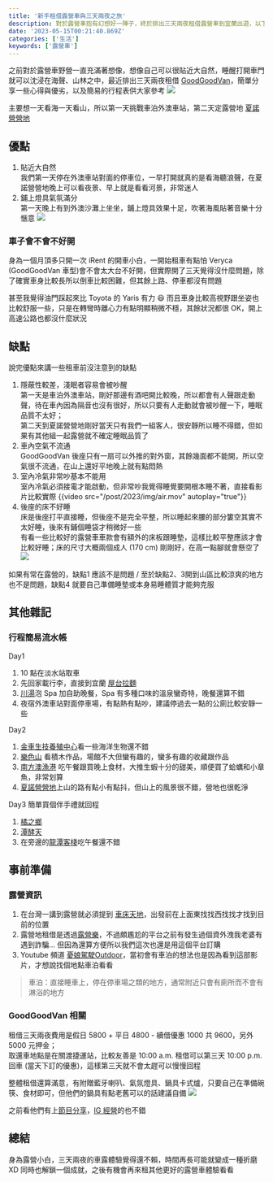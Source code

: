 ```yaml
---
title: '新手租借露營車與三天兩夜之旅'
description: 對於露營車抱有幻想好一陣子，終於排出三天兩夜租借露營車到宜蘭出遊，以下簡單分享出租露營車的心得
date: '2023-05-15T00:21:40.869Z'
categories: ['生活']
keywords: ['露營車']
---
```

之前對於露營車野營一直充滿著想像，想像自己可以很貼近大自然，睡醒打開車門就可以沈浸在海聲、山林之中，最近排出三天兩夜租借 [GoodGoodVan](https://www.facebook.com/GGV.studio/?locale=zh_TW)，簡單分享一些心得與優劣，以及簡易的行程表供大家參考
![](/post/2023/img/0515/car.jpeg)

主要想一天看海一天看山，所以第一天挑戰車泊外澳車站，第二天定露營地 [夏諾營營地](https://www.easycamp.com.tw/Store_2419.html)

## 優點
1. 貼近大自然  
我們第一天停在外澳車站對面的停車位，一早打開就真的是看海聽浪聲，在夏諾營營地晚上可以看夜景、早上就是看看河景，非常迷人
2. 鋪上燈具氣氛滿分  
第一天晚上有到外澳沙灘上坐坐，鋪上燈具效果十足，吹著海風貼著音樂十分愜意
![](/post/2023/img/0515/ocean.png)

### 車子會不會不好開
身為一個月頂多只開一次 iRent 的開車小白，一開始租車有點怕 Veryca (GoodGoodVan 車型)會不會太大台不好開，但實際開了三天覺得沒什麼問題，除了確實車身比較長所以倒車比較困難，但其餘上路、停車都沒有問題

甚至我覺得油門踩起來比 Toyota 的 Yaris 有力 😆 而且車身比較高視野跟坐姿也比較舒服一些，只是在轉彎時離心力有點明顯稍微不穩，其餘狀況都很 OK，開上高速公路也都沒什麼狀況
## 缺點
說完優點來講一些租車前沒注意到的缺點 
1. 隱蔽性較差，淺眠者容易會被吵醒  
第一天是車泊外澳車站，剛好那邊有酒吧開比較晚，所以都會有人聲跟走動聲，待在車內因為隔音也沒有很好，所以只要有人走動就會被吵醒一下，睡眠品質不太好；  
第二天到夏諾營營地剛好當天只有我們一組客人，很安靜所以睡不得錯，但如果有其他組一起露營就不確定睡眠品質了
2. 車內空氣不流通    
GoodGoodVan 後座只有一扇可以外推的對外窗，其餘幾面都不能開，所以空氣很不流通，在山上還好平地晚上就有點悶熱
3. 室內冷氣非常吵基本不能用      
室內冷氣必須接電才能啟動，但非常吵我覺得睡覺要開根本睡不著，直接看影片比較實際
{{video src="/post/2023/img/air.mov" autoplay="true"}}
4. 後座的床不好睡  
床是後座打平直接睡，但後座不是完全平整，所以睡起來腰的部分簍空其實不太好睡，後來有鋪個睡袋才稍微好一些  
有看一些比較好的露營車車款會有額外的床板跟睡墊，這樣比較平整應該才會比較好睡；床的尺寸大概兩個成人 (170 cm) 剛剛好，在高一點腳就會懸空了  
![](/post/2023/img/0515/bed.png)

如果有常在露營的，缺點1 應該不是問題 / 至於缺點2、3開到山區比較涼爽的地方也不是問題，缺點4 就要自己準備睡墊或本身易睡體質才能夠克服

## 其他雜記
### 行程簡易流水帳
Day1
1. 10 點在淡水站取車
2. 先回家載行李，直接到宜蘭 [屋台拉麵](https://goo.gl/maps/G9VjX29ZmpLvSTg67)
3. [川湯](https://goo.gl/maps/zKhZiaJcp1opo2ZGA)泡 Spa 加自助晚餐，Spa 有多種口味的溫泉蠻奇特，晚餐還算不錯
4. 夜宿外澳車站對面停車場，有點熱有點吵，建議停過去一點的公廁比較安靜一些

Day2
1. [金車生技養殖中心](https://goo.gl/maps/xAkRVzWnk5WCLsdw5)看一些海洋生物還不錯
2. [樂色山](https://goo.gl/maps/yYn8QHYLGxxruQ5ZA) 看積木作品，場館不大但蠻有趣的，蠻多有趣的收藏跟作品
3. [南方澳漁港](https://goo.gl/maps/7Kr16ScVoAfUq5uS8) 吃午餐跟買晚上食材，大推生蝦十分的甜美，順便買了蛤蠣和小章魚，非常划算
4. [夏諾營營地](https://goo.gl/maps/CUFkMdZsjBDRuyFh6)上山的路有點小有點抖，但山上的風景很不錯，營地也很乾淨

Day3
簡單買個伴手禮就回程
1. [橘之鄉](https://goo.gl/maps/yd8UcSXQvC21sSuj7)
2. [潭酵天](https://goo.gl/maps/PfV9nVNwsbR6So6s5)
3. 在旁邊的[龍潭客棧](https://goo.gl/maps/4o4RMRFyeA1HVtna6)吃午餐還不錯

## 事前準備
### 露營資訊
1. 在台灣一講到露營就必須提到 [車床天地](https://www.google.com/maps/d/u/0/viewer?mid=1Q3JWYBEf6JQC8M4ei6cEojTesjg&ll=24.155626587627594%2C120.16868115000004&z=7)，出發前在上面東找找西找找才找到目前的位置
2. 露營地租借是透過[露營樂](https://www.easycamp.com.tw/)，不過頗尷尬的平台之前有發生過個資外洩我老婆有遇到詐騙... 但因為還算方便所以我們這次也還是用這個平台訂購
3. Youtube 頻道 [憂娘駕駛Outdoor](https://www.youtube.com/watch?v=yvxj4Ps7uOA)，當初會有車泊的想法也是因為看到這部影片，才想說找個地點車泊看看  

> 車泊：直接睡車上，停在停車場之類的地方，通常附近只會有廁所而不會有淋浴的地方

### GoodGoodVan 相關
租借三天兩夜費用是假日 5800 + 平日 4800 - 續借優惠 1000 共 9600，另外 5000 元押金；  
取還車地點是在關渡捷運站，比較友善是 10:00 a.m. 租借可以第三天 10:00 p.m. 回車 (當天下訂的優惠)，這樣第三天就不會太趕可以慢慢回程  

整體租借還算滿意，有附贈藍牙喇叭、氣氛燈具、鍋具卡式爐，只要自己在準備碗筷、食材即可，但他們的鍋具有點老舊可以的話建議自備
![](/post/2023/img/0515/all.png)

之前看他們有上[節目分享](https://cars.tvbs.com.tw/car-news/110591)，[IG 經營](https://www.instagram.com/goodgoodvan/)的也不錯

## 總結
身為露營小白，三天兩夜的車露體驗覺得還不賴，時間再長可能就變成一種折磨 XD 同時也解鎖一個成就，之後有機會再來租其他更好的露營車體驗看看
